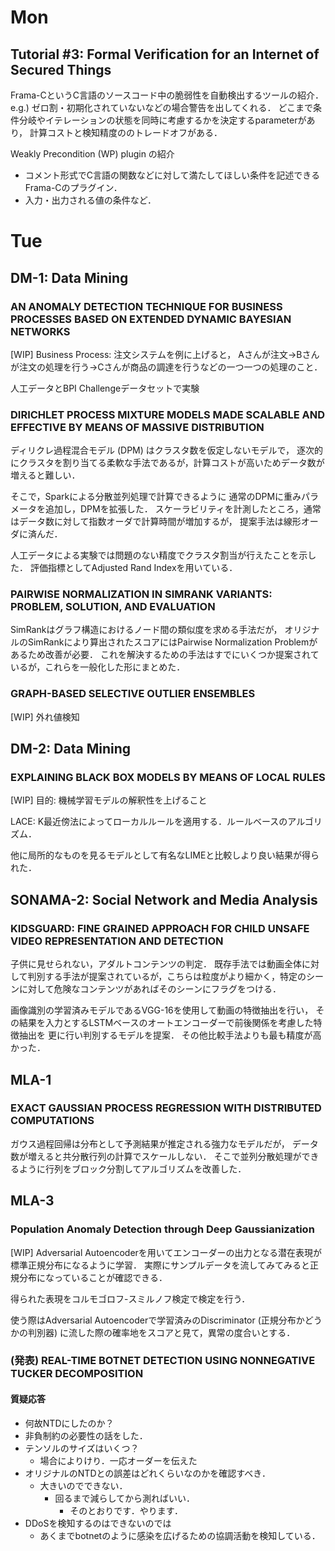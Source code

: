 # Mon
## Tutorial #3: Formal Verification for an Internet of Secured Things
Frama-CというC言語のソースコード中の脆弱性を自動検出するツールの紹介．
e.g.) ゼロ割・初期化されていないなどの場合警告を出してくれる．
どこまで条件分岐やイテレーションの状態を同時に考慮するかを決定するparameterがあり，
計算コストと検知精度ののトレードオフがある．

Weakly Precondition (WP) plugin の紹介
- コメント形式でC言語の関数などに対して満たしてほしい条件を記述できるFrama-Cのプラグイン．
- 入力・出力される値の条件など．

# Tue
## DM-1: Data Mining
### AN ANOMALY DETECTION TECHNIQUE FOR BUSINESS PROCESSES BASED ON EXTENDED DYNAMIC BAYESIAN NETWORKS
[WIP]
Business Process:
注文システムを例に上げると， Aさんが注文→Bさんが注文の処理を行う→Cさんが商品の調達を行うなどの一つ一つの処理のこと．

人工データとBPI Challengeデータセットで実験


### DIRICHLET PROCESS MIXTURE MODELS MADE SCALABLE AND EFFECTIVE BY MEANS OF MASSIVE DISTRIBUTION
ディリクレ過程混合モデル (DPM) はクラスタ数を仮定しないモデルで，
逐次的にクラスタを割り当てる柔軟な手法であるが，計算コストが高いためデータ数が増えると難しい．

そこで，Sparkによる分散並列処理で計算できるように
通常のDPMに重みパラメータを追加し，DPMを拡張した．
スケーラビリティを計測したところ，通常はデータ数に対して指数オーダで計算時間が増加するが，
提案手法は線形オーダに済んだ．

人工データによる実験では問題のない精度でクラスタ割当が行えたことを示した．
評価指標としてAdjusted Rand Indexを用いている．

### PAIRWISE NORMALIZATION IN SIMRANK VARIANTS: PROBLEM, SOLUTION, AND EVALUATION
SimRankはグラフ構造におけるノード間の類似度を求める手法だが，
オリジナルのSimRankにより算出されたスコアにはPairwise Normalization Problemがあるため改善が必要．
これを解決するための手法はすでにいくつか提案されているが，これらを一般化した形にまとめた．

### GRAPH-BASED SELECTIVE OUTLIER ENSEMBLES
[WIP]
外れ値検知

## DM-2: Data Mining
### EXPLAINING BLACK BOX MODELS BY MEANS OF LOCAL RULES
[WIP]
目的: 機械学習モデルの解釈性を上げること

LACE: K最近傍法によってローカルルールを適用する．ルールベースのアルゴリズム．

他に局所的なものを見るモデルとして有名なLIMEと比較しより良い結果が得られた．


## SONAMA-2: Social Network and Media Analysis
### KIDSGUARD: FINE GRAINED APPROACH FOR CHILD UNSAFE VIDEO REPRESENTATION AND DETECTION
子供に見せられない，アダルトコンテンツの判定．
既存手法では動画全体に対して判別する手法が提案されているが，こちらは粒度がより細かく，特定のシーンに対して危険なコンテンツがあればそのシーンにフラグをつける．

画像識別の学習済みモデルであるVGG-16を使用して動画の特徴抽出を行い，
その結果を入力とするLSTMベースのオートエンコーダーで前後関係を考慮した特徴抽出を
更に行い判別するモデルを提案．
その他比較手法よりも最も精度が高かった．

## MLA-1
### EXACT GAUSSIAN PROCESS REGRESSION WITH DISTRIBUTED COMPUTATIONS
ガウス過程回帰は分布として予測結果が推定される強力なモデルだが，
データ数が増えると共分散行列の計算でスケールしない．
そこで並列分散処理ができるように行列をブロック分割してアルゴリズムを改善した．

## MLA-3
### Population Anomaly Detection through Deep Gaussianization
[WIP]
Adversarial Autoencoderを用いてエンコーダーの出力となる潜在表現が標準正規分布になるように学習．
実際にサンプルデータを流してみてみると正規分布になっていることが確認できる．

得られた表現をコルモゴロフ-スミルノフ検定で検定を行う．

使う際はAdversarial Autoencoderで学習済みのDiscriminator (正規分布かどうかの判別器) に流した際の確率地をスコアと見て，異常の度合いとする．

### (発表) REAL-TIME BOTNET DETECTION USING NONNEGATIVE TUCKER DECOMPOSITION
#### 質疑応答
-  何故NTDにしたのか？
  - 非負制約の必要性の話をした．
- テンソルのサイズはいくつ？
  - 場合によりけり．一応オーダーを伝えた
- オリジナルのNTDとの誤差はどれくらいなのかを確認すべき．
  - 大きいのでできない．
    - 回るまで減らしてから測ればいい．
      - そのとおりです．やります．
- DDoSを検知するのはできないのでは
  - あくまでbotnetのように感染を広げるための協調活動を検知している．


